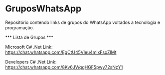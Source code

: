 # GruposWhatsApp
Repositório contendo links de grupos do WhatsApp voltados a tecnologia e programação.

*** Lista de Grupos ***

Microsoft C# .Net
Link: https://chat.whatsapp.com/EgCtU45Vleu4mlxFsxZlMt

Developers C# .Net
Link: https://chat.whatsapp.com/8Kv6JWqgHGF5pwy72sNzY1